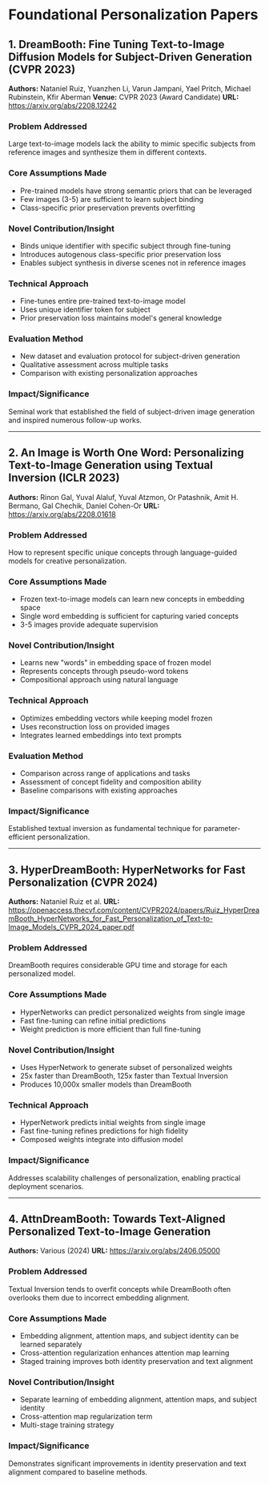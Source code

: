 # Foundational Personalization Papers

## 1. DreamBooth: Fine Tuning Text-to-Image Diffusion Models for Subject-Driven Generation (CVPR 2023)

**Authors:** Nataniel Ruiz, Yuanzhen Li, Varun Jampani, Yael Pritch, Michael Rubinstein, Kfir Aberman
**Venue:** CVPR 2023 (Award Candidate)
**URL:** https://arxiv.org/abs/2208.12242

### Problem Addressed
Large text-to-image models lack the ability to mimic specific subjects from reference images and synthesize them in different contexts.

### Core Assumptions Made
- Pre-trained models have strong semantic priors that can be leveraged
- Few images (3-5) are sufficient to learn subject binding
- Class-specific prior preservation prevents overfitting

### Novel Contribution/Insight
- Binds unique identifier with specific subject through fine-tuning
- Introduces autogenous class-specific prior preservation loss
- Enables subject synthesis in diverse scenes not in reference images

### Technical Approach
- Fine-tunes entire pre-trained text-to-image model
- Uses unique identifier token for subject
- Prior preservation loss maintains model's general knowledge

### Evaluation Method
- New dataset and evaluation protocol for subject-driven generation
- Qualitative assessment across multiple tasks
- Comparison with existing personalization approaches

### Impact/Significance
Seminal work that established the field of subject-driven image generation and inspired numerous follow-up works.

---

## 2. An Image is Worth One Word: Personalizing Text-to-Image Generation using Textual Inversion (ICLR 2023)

**Authors:** Rinon Gal, Yuval Alaluf, Yuval Atzmon, Or Patashnik, Amit H. Bermano, Gal Chechik, Daniel Cohen-Or
**URL:** https://arxiv.org/abs/2208.01618

### Problem Addressed
How to represent specific unique concepts through language-guided models for creative personalization.

### Core Assumptions Made
- Frozen text-to-image models can learn new concepts in embedding space
- Single word embedding is sufficient for capturing varied concepts
- 3-5 images provide adequate supervision

### Novel Contribution/Insight
- Learns new "words" in embedding space of frozen model
- Represents concepts through pseudo-word tokens
- Compositional approach using natural language

### Technical Approach
- Optimizes embedding vectors while keeping model frozen
- Uses reconstruction loss on provided images
- Integrates learned embeddings into text prompts

### Evaluation Method
- Comparison across range of applications and tasks
- Assessment of concept fidelity and composition ability
- Baseline comparisons with existing approaches

### Impact/Significance
Established textual inversion as fundamental technique for parameter-efficient personalization.

---

## 3. HyperDreamBooth: HyperNetworks for Fast Personalization (CVPR 2024)

**Authors:** Nataniel Ruiz et al.
**URL:** https://openaccess.thecvf.com/content/CVPR2024/papers/Ruiz_HyperDreamBooth_HyperNetworks_for_Fast_Personalization_of_Text-to-Image_Models_CVPR_2024_paper.pdf

### Problem Addressed
DreamBooth requires considerable GPU time and storage for each personalized model.

### Core Assumptions Made
- HyperNetworks can predict personalized weights from single image
- Fast fine-tuning can refine initial predictions
- Weight prediction is more efficient than full fine-tuning

### Novel Contribution/Insight
- Uses HyperNetwork to generate subset of personalized weights
- 25x faster than DreamBooth, 125x faster than Textual Inversion
- Produces 10,000x smaller models than DreamBooth

### Technical Approach
- HyperNetwork predicts initial weights from single image
- Fast fine-tuning refines predictions for high fidelity
- Composed weights integrate into diffusion model

### Impact/Significance
Addresses scalability challenges of personalization, enabling practical deployment scenarios.

---

## 4. AttnDreamBooth: Towards Text-Aligned Personalized Text-to-Image Generation

**Authors:** Various (2024)
**URL:** https://arxiv.org/abs/2406.05000

### Problem Addressed
Textual Inversion tends to overfit concepts while DreamBooth often overlooks them due to incorrect embedding alignment.

### Core Assumptions Made
- Embedding alignment, attention maps, and subject identity can be learned separately
- Cross-attention regularization enhances attention map learning
- Staged training improves both identity preservation and text alignment

### Novel Contribution/Insight
- Separate learning of embedding alignment, attention maps, and subject identity
- Cross-attention map regularization term
- Multi-stage training strategy

### Impact/Significance
Demonstrates significant improvements in identity preservation and text alignment compared to baseline methods.